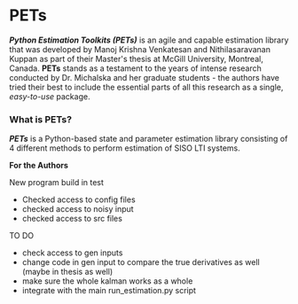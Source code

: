 # PETs
***Python Estimation Toolkits (PETs)*** is an agile and capable estimation library that was developed by Manoj Krishna Venkatesan and Nithilasaravanan Kuppan as part of their Master's thesis at McGill University, Montreal, Canada. **PETs** stands as a testament to the years of intense research conducted by Dr. Michalska and her graduate students - the authors have tried their best to include the essential parts of all this research as a single, *easy-to-use* package.

### What is PETs?

***PETs*** is a Python-based state and parameter estimation library consisting of 4 different methods to perform estimation of SISO LTI systems. 


**For the Authors**

New program build in test
- Checked access to config files
- checked access to noisy input
- checked access to src files

TO DO
- check access to gen inputs
- change code in gen input to compare the true derivatives as well (maybe in thesis as well)
- make sure the whole kalman works as a whole
- integrate with the main run_estimation.py script
